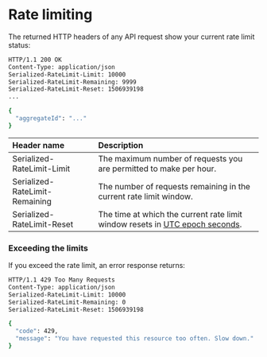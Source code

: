 # Rate limiting

The returned HTTP headers of any API request show your current rate limit status:

```bash
HTTP/1.1 200 OK
Content-Type: application/json
Serialized-RateLimit-Limit: 10000
Serialized-RateLimit-Remaining: 9999
Serialized-RateLimit-Reset: 1506939198
...

{
  "aggregateId": "..."
}
```

| Header name | Description |
| :--- | :--- |
| Serialized-RateLimit-Limit | The maximum number of requests you are permitted to make per hour. |
| Serialized-RateLimit-Remaining | The number of requests remaining in the current rate limit window. |
| Serialized-RateLimit-Reset | The time at which the current rate limit window resets in [UTC epoch seconds](https://en.wikipedia.org/wiki/Unix_time). |

### Exceeding the limits

If you exceed the rate limit, an error response returns:

```bash
HTTP/1.1 429 Too Many Requests
Content-Type: application/json
Serialized-RateLimit-Limit: 10000
Serialized-RateLimit-Remaining: 0
Serialized-RateLimit-Reset: 1506939198

{
  "code": 429,
  "message": "You have requested this resource too often. Slow down."
}
```

